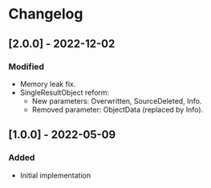 # Changelog

## [2.0.0] - 2022-12-02
### Modified
- Memory leak fix.
- SingleResultObject reform:
	- New parameters: Overwritten, SourceDeleted, Info.
	- Removed parameter: ObjectData (replaced by Info). 

## [1.0.0] - 2022-05-09
### Added
- Initial implementation 